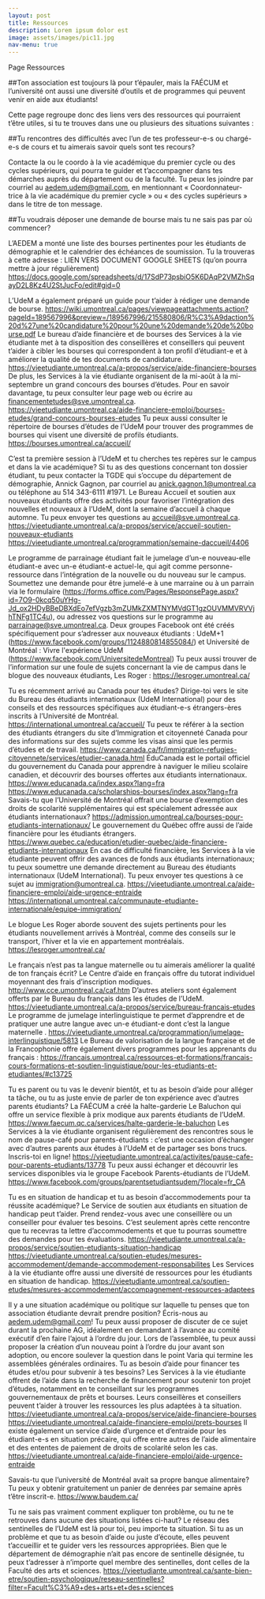 ```yaml
---
layout: post
title: Ressources
description: Lorem ipsum dolor est
image: assets/images/pic11.jpg
nav-menu: true
---
```


Page Ressources

##Ton association est toujours là pour t’épauler, mais la FAÉCUM et l’université ont aussi une diversité d’outils et de programmes qui peuvent venir en aide aux étudiants!

Cette page regroupe donc des liens vers des ressources qui pourraient t’être utiles, si tu te trouves dans une ou plusieurs des situations suivantes : 

##Tu rencontres des difficultés avec l’un de tes professeur-e-s ou chargé-e-s de cours et tu aimerais savoir quels sont tes recours?

Contacte la ou le coordo à la vie académique du premier cycle ou des cycles supérieurs, qui pourra te guider et t’accompagner dans tes démarches auprès du département ou de la faculté.
Tu peux les joindre par courriel au aedem.udem@gmail.com, en mentionnant « Coordonnateur-trice à la vie académique du premier cycle » ou « des cycles supérieurs » dans le titre de ton message.

##Tu voudrais déposer une demande de bourse mais tu ne sais pas par où commencer?

L’AEDEM a monté une liste des bourses pertinentes pour les étudiants de démographie et le calendrier des échéances de soumission. Tu la trouveras à cette adresse : LIEN VERS DOCUMENT GOOGLE SHEETS (qu’on pourra mettre à jour régulièrement) 
https://docs.google.com/spreadsheets/d/17SdP73psbiO5K6DAqP2VMZhSqayD2L8Kz4U2StJucFo/edit#gid=0


L’UdeM a également préparé un guide pour t’aider à rédiger une demande de bourse.
https://wiki.umontreal.ca/pages/viewpageattachments.action?pageId=189567996&preview=/189567996/215580806/R%C3%A9daction%20d%27une%20candidature%20pour%20une%20demande%20de%20bourse.pdf
Le bureau d’aide financière et de bourses des Services à la vie étudiante met à ta disposition des conseillères et conseillers qui peuvent t’aider à cibler les bourses qui correspondent à ton profil d’étudiant-e et à améliorer la qualité de tes documents de candidature.
https://vieetudiante.umontreal.ca/a-propos/service/aide-financiere-bourses
De plus, les Services à la vie étudiante organisent de la mi-août à la mi-septembre un grand concours des bourses d’études. Pour en savoir davantage, tu peux consulter leur page web ou écrire au financementetudes@sve.umontreal.ca.
https://vieetudiante.umontreal.ca/aide-financiere-emploi/bourses-etudes/grand-concours-bourses-etudes
Tu peux aussi consulter le répertoire de bourses d’études de l’UdeM pour trouver des programmes de bourses qui visent une diversité de profils étudiants.
https://bourses.umontreal.ca/accueil/

C’est ta première session à l’UdeM et tu cherches tes repères sur le campus et dans la vie académique?
Si tu as des questions concernant ton dossier étudiant, tu peux contacter la TGDE qui s’occupe du département de démographie, Annick Gagnon, par courriel au anick.gagnon.1@umontreal.ca ou téléphone au 514 343-6111 #1971.
Le Bureau Accueil et soutien aux nouveaux étudiants offre des activités pour favoriser l’intégration des nouvelles et nouveaux à l’UdeM, dont la semaine d’accueil à chaque automne. Tu peux envoyer tes questions au accueil@sve.umontreal.ca.
https://vieetudiante.umontreal.ca/a-propos/service/accueil-soutien-nouveaux-etudiants
https://vieetudiante.umontreal.ca/programmation/semaine-daccueil/4406

Le programme de parrainage étudiant fait le jumelage d’un-e nouveau-elle étudiant-e avec un-e étudiant-e actuel-le, qui agit comme personne-ressource dans l’intégration de la nouvelle ou du nouveau sur le campus. Soumettez une demande pour être jumelé-e à une marraine ou à un parrain via le formulaire (https://forms.office.com/Pages/ResponsePage.aspx?id=7O9-0kcq50uYHg-Jd_ox2HDyBBeDBXdEo7efVgzb3mZUMkZXMTNYMVdGT1gzOUVMMVRVVjhTNFg1TC4u), ou adressez vos questions sur le programme au parrainage@sve.umontreal.ca.
Deux groupes Facebook ont été créés spécifiquement pour s’adresser aux nouveaux étudiants : UdeM+1 (https://www.facebook.com/groups/1124880814855084/) et Université de Montréal : Vivre l'expérience UdeM (https://www.facebook.com/UniversitedeMontreal)
Tu peux aussi trouver de l’information sur une foule de sujets concernant la vie de campus dans le blogue des nouveaux étudiants, Les Roger : 
https://lesroger.umontreal.ca/

Tu es récemment arrivé au Canada pour tes études?
Dirige-toi vers le site du Bureau des étudiants internationaux (UdeM International) pour des conseils et des ressources spécifiques aux étudiant-e-s étrangers-ères inscrits à l’Université de Montréal.
https://international.umontreal.ca/accueil/
Tu peux te référer à la section des étudiants étrangers du site d’Immigration et citoyenneté Canada pour des informations sur des sujets comme les visas ainsi que les permis d’études et de travail.
https://www.canada.ca/fr/immigration-refugies-citoyennete/services/etudier-canada.html
ÉduCanada est le portail officiel du gouvernement du Canada pour apprendre à naviguer le milieu scolaire canadien, et découvrir des bourses offertes aux étudiants internationaux.
https://www.educanada.ca/index.aspx?lang=fra
https://www.educanada.ca/scholarships-bourses/index.aspx?lang=fra
Savais-tu que l’Université de Montréal offrait une bourse d’exemption des droits de scolarité supplémentaires qui est spécialement adressée aux étudiants internationaux?
https://admission.umontreal.ca/bourses-pour-etudiants-internationaux/
Le gouvernement du Québec offre aussi de l’aide financière pour les étudiants étrangers.
https://www.quebec.ca/education/etudier-quebec/aide-financiere-etudiants-internationaux
En cas de difficulté financière, les Services à la vie étudiante peuvent offrir des avances de fonds aux étudiants internationaux; tu peux soumettre une demande directement au Bureau des étudiants internationaux (UdeM International). Tu peux envoyer tes questions à ce sujet au immigration@umontreal.ca.
https://vieetudiante.umontreal.ca/aide-financiere-emploi/aide-urgence-entraide
https://international.umontreal.ca/communaute-etudiante-internationale/equipe-immigration/

Le blogue Les Roger aborde souvent des sujets pertinents pour les étudiants nouvellement arrivés à Montréal, comme des conseils sur le transport, l’hiver et la vie en appartement montréalais. 
https://lesroger.umontreal.ca/

Le français n’est pas ta langue maternelle ou tu aimerais améliorer la qualité de ton français écrit?
Le Centre d’aide en français offre du tutorat individuel moyennant des frais d’inscription modiques.
http://www.cce.umontreal.ca/caf.htm
D’autres ateliers sont également offerts par le Bureau du français dans les études de l’UdeM.
https://vieetudiante.umontreal.ca/a-propos/service/bureau-francais-etudes
Le programme de jumelage interlinguistique te permet d’apprendre et de pratiquer une autre langue avec un-e étudiant-e dont c’est la langue maternelle .
https://vieetudiante.umontreal.ca/programmation/jumelage-interlinguistique/5813
Le Bureau de valorisation de la langue française et de la Francophonie offre également divers programmes pour les apprenants du français : 
https://francais.umontreal.ca/ressources-et-formations/francais-cours-formations-et-soutien-linguistique/pour-les-etudiants-et-etudiantes/#c13725

Tu es parent ou tu vas le devenir bientôt, et tu as besoin d’aide pour alléger ta tâche, ou tu as juste envie de parler de ton expérience avec d’autres parents étudiants?
La FAÉCUM a créé la halte-garderie Le Baluchon qui offre un service flexible à prix modique aux parents étudiants de l’UdeM.
https://www.faecum.qc.ca/services/halte-garderie-le-baluchon
Les Services à la vie étudiante organisent régulièrement des rencontres sous le nom de pause-café pour parents-étudiants : c’est une occasion d’échanger avec d’autres parents aux études à l’UdeM et de partager ses bons trucs. Inscris-toi en ligne!
https://vieetudiante.umontreal.ca/activites/pause-cafe-pour-parents-etudiants/13778
Tu peux aussi échanger et découvrir les services disponibles via le groupe Facebook Parents-étudiants de l’UdeM.
https://www.facebook.com/groups/parentsetudiantsudem/?locale=fr_CA

Tu es en situation de handicap et tu as besoin d’accommodements pour ta réussite académique?
Le Service de soutien aux étudiants en situation de handicap peut t’aider. Prend rendez-vous avec une conseillère ou un conseiller pour évaluer tes besoins. C’est seulement après cette rencontre que tu recevras ta lettre d’accommodements et que tu pourras soumettre des demandes pour tes évaluations.
https://vieetudiante.umontreal.ca/a-propos/service/soutien-etudiants-situation-handicap
https://vieetudiante.umontreal.ca/soutien-etudes/mesures-accommodement/demande-accommodement-responsabilites
Les Services à la vie étudiante offre aussi une diversité de ressources pour les étudiants en situation de handicap.
https://vieetudiante.umontreal.ca/soutien-etudes/mesures-accommodement/accompagnement-ressources-adaptees

Il y a une situation académique ou politique sur laquelle tu penses que ton association étudiante devrait prendre position?
Écris-nous au aedem.udem@gmail.com!
Tu peux aussi proposer de discuter de ce sujet durant la prochaine AG, idéalement en demandant à l’avance au comité exécutif d’en faire l’ajout à l’ordre du jour. Lors de l’assemblée, tu peux aussi proposer la création d’un nouveau point à l’ordre du jour avant son adoption, ou encore soulever la question dans le point Varia qui termine les assemblées générales ordinaires.
Tu as besoin d’aide pour financer tes études et/ou pour subvenir à tes besoins?
Les Services à la vie étudiante offrent de l’aide dans la recherche de financement pour soutenir ton projet d’études, notamment en te conseillant sur les programmes gouvernementaux de prêts et bourses. Leurs conseillères et conseillers peuvent t’aider à trouver les ressources les plus adaptées à ta situation.
https://vieetudiante.umontreal.ca/a-propos/service/aide-financiere-bourses
https://vieetudiante.umontreal.ca/aide-financiere-emploi/prets-bourses
Il existe également un service d’aide d’urgence et d’entraide pour les étudiant-e-s en situation précaire, qui offre entre autres de l’aide alimentaire et des ententes de paiement de droits de scolarité selon les cas.
https://vieetudiante.umontreal.ca/aide-financiere-emploi/aide-urgence-entraide

Savais-tu que l’université de Montréal avait sa propre banque alimentaire? Tu peux y obtenir gratuitement un panier de denrées par semaine après t’être inscrit-e.
https://www.baudem.ca/

Tu ne sais pas vraiment comment expliquer ton problème, ou tu ne te retrouves dans aucune des situations listées ci-haut?
Le réseau des sentinelles de l’UdeM est là pour toi, peu importe ta situation. Si tu as un problème et que tu as besoin d’aide ou juste d’écoute, elles peuvent t’accueillir et te guider vers les ressources appropriées. Bien que le département de démographie n’ait pas encore de sentinelle désignée, tu peux t’adresser à n’importe quel membre des sentinelles, dont celles de la Faculté des arts et sciences.
https://vieetudiante.umontreal.ca/sante-bien-etre/soutien-psychologique/reseau-sentinelles?filter=Facult%C3%A9+des+arts+et+des+sciences
